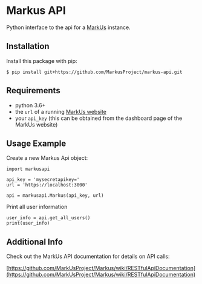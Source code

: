 # Markus API

Python interface to the api for a [MarkUs](https://github.com/MarkUsProject/Markus) instance.

## Installation

Install this package with pip:

```
$ pip install git+https://github.com/MarkusProject/markus-api.git
```

## Requirements

* python 3.6+
* the `url` of a running [MarkUs website](https://github.com/MarkUsProject/Markus)
* your `api_key` (this can be obtained from the dashboard page of the MarkUs website)

## Usage Example

Create a new Markus Api object:

```
import markusapi

api_key = 'mysecretapikey='
url = 'https://localhost:3000'

api = markusapi.Markus(api_key, url)
```

Print all user information

```
user_info = api.get_all_users()
print(user_info)
```

## Additional Info

Check out the MarkUs API documentation for details on API calls:

[https://github.com/MarkUsProject/Markus/wiki/RESTfulApiDocumentation](https://github.com/MarkUsProject/Markus/wiki/RESTfulApiDocumentation)

